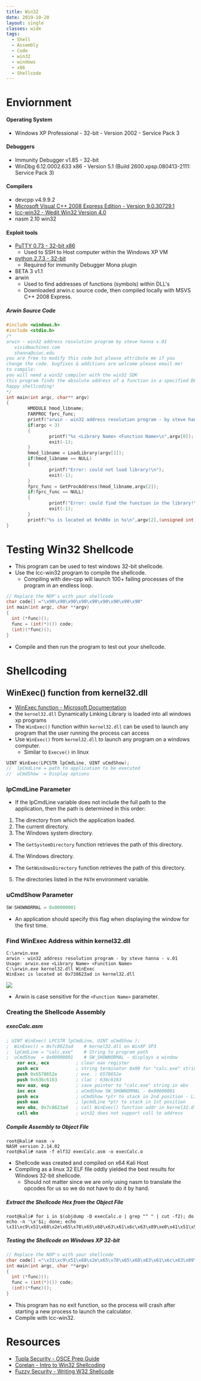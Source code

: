 ```yaml
---
title: Win32
date: 2019-10-20
layout: single
classes: wide
tags:
  - Shell
  - Assembly
  - Code
  - win32
  - windows
  - x86
  - Shellcode
--- 
```

# Enviornment

#### Operating System
+ Windows XP Professional - 32-bit - Version 2002 - Service Pack 3

#### Debuggers
+ Immunity Debugger v1.85 - 32-bit  
+ WinDbg 6.12.0002.633 x86 - Version 5.1 (Build 2600.xpsp.080413-2111: Service Pack 3)

#### Compilers
+ devcpp v4.9.9.2
+ [Microsoft Visual C++ 2008 Express Edition - Version 9.0.30729.1](https://download.microsoft.com/download/E/8/E/E8EEB394-7F42-4963-A2D8-29559B738298/VS2008ExpressWithSP1ENUX1504728.iso)
+ [lcc-win32 - Wedit Win32 Version 4.0](https://lcc-win32.services.net/)
+ nasm 2.10 win32

#### Exploit tools
+ [PuTTY 0.73 - 32-bit x86](https://www.chiark.greenend.org.uk/~sgtatham/putty/latest.html)
  - Used to SSH to Host computer within the Windows XP VM
+ [python 2.7.3 - 32-bit](https://www.python.org/downloads/release/python-273/)
  - Required for immunity Debugger Mona plugin
+ BETA 3 v1.1
+ arwin 
  - Used to find addresses of functions (symbols) within DLL's
  - Downloaded arwin.c source code, then compiled locally with MSVS C++ 2008 Express.

##### Arwin Source Code
```c
#include <windows.h>
#include <stdio.h>
/*
arwin - win32 address resolution program by steve hanna v.01
   vividmachines.com
   shanna@uiuc.edu
you are free to modify this code but please attribute me if you
change the code. bugfixes & additions are welcome please email me!
to compile:
you will need a win32 compiler with the win32 SDK
this program finds the absolute address of a function in a specified DLL.
happy shellcoding!
*/
int main(int argc, char** argv)
{
        HMODULE hmod_libname;
        FARPROC fprc_func;
        printf("arwin - win32 address resolution program - by steve hanna - v.01\n");
        if(argc < 3)
        {
                printf("%s <Library Name> <Function Name>\n",argv[0]);
                exit(-1);
        }
        hmod_libname = LoadLibrary(argv[1]);
        if(hmod_libname == NULL)
        {
                printf("Error: could not load library!\n");
                exit(-1);
        }
        fprc_func = GetProcAddress(hmod_libname,argv[2]);
        if(fprc_func == NULL)
        {
                printf("Error: could find the function in the library!\n");
                exit(-1);
        }
        printf("%s is located at 0x%08x in %s\n",argv[2],(unsigned int)fprc_func,argv[1]);
}
```

# Testing Win32 Shellcode
+ This program can be used to test windows 32-bit shellcode.
+ Use the lcc-win32 program to compile the shellcode.
  - Compiling with dev-cpp will launch 100+ failing processes of the program in an endless loop.

```c
// Replace the NOP's with your shellcode
char code[] ="\x90\x90\x90\x90\x90\x90\x90\x90\x90"
int main(int argc, char **argv)
{
  int (*func)();
  func = (int(*)()) code;
  (int)(*func)();
}
```
+ Compile and then run the program to test out your shellcode.

# Shellcoding
## WinExec() function from kernel32.dll
+ [WinExec function - Microsoft Documentation](https://docs.microsoft.com/en-us/windows/win32/api/winbase/nf-winbase-winexec?redirectedfrom=MSDN)
+ the `kernel32.dll` Dynamically Linking Library is loaded into all windows xp programs
+ The `WinExec()` function within `kernel32.dll` can be used to launch any program that the user running the process can access  
+ Use `WinExec()` from `kernel32.dll` to launch any program on a windows computer.
  - Similar to `Execve()` in linux

```c
UINT WinExec(LPCSTR lpCmdLine, UINT uCmdShow);
//  lpCmdLine = path to application to be executed
//  uCmdShow  = Display options
```

### lpCmdLine Parameter
+ If the lpCmdLine variable does not include the full path to the application, then the path is determined in this order:

1. The directory from which the application loaded.
2. The current directory.
3. The Windows system directory.
  - The `GetSystemDirectory` function retrieves the path of this directory.
4. The Windows directory.
  - The `GetWindowsDirectory` function retrieves the path of this directory.
5. The directories listed in the `PATH` environment variable.

### uCmdShow Parameter
```c
SW-SHOWNORMAL = 0x00000001 
```

+ An application should specify this flag when displaying the window for the first time. 

### Find WinExec Address within kernel32.dll
```console
C:\arwin.exe
arwin - win32 address resolution program - by steve hanna - v.01
Usage: arwin.exe <Library Name> <Function Name>
C:\arwin.exe kernel32.dll WinExec
WinExec is located at 0x738623ad in kernel32.dll
```

![](/assets/images/arwin-findWinExec.png)
+ Arwin is case sensitive for the `<Function Name>` parameter.

### Creating the Shellcode Assembly

##### execCalc.asm
```nasm
; UINT WinExec( LPCSTR lpCmdLine, UINT uCmdShow );
;  WinExec() = 0x7c8623ad    # kernel32.dll on WinXP SP3
;  lpCmdLine = "calc.exe"    # String to program path
;  uCmdShow  = 0x00000001    # SW_SHOWNORMAL - displays a window
    xor ecx, ecx          ; clear eax register
    push ecx              ; string terminator 0x00 for "calc.exe" string
    push 0x6578652e       ; exe. : 6578652e
    push 0x636c6163       ; clac : 636c6163
    mov eax, esp          ; save pointer to "calc.exe" string in ebx
    inc ecx               ; uCmdShow SW_SHOWNORMAL - 0x00000001
    push ecx              ; uCmdShow *ptr to stack in 2nd position - LIFO
    push eax              ; lpcmdLine *ptr to stack in 1st position
    mov ebx, 0x7c8623ad   ; call WinExec() function addr in kernel32.dll
    call ebx              ; win32 does not support call to address
```

##### Compile Assembly to Object File
```console
root@kali# nasm -v 
NASM version 2.14.02 
root@kali# nasm -f elf32 execCalc.asm -o execCalc.o
```
+ Shellcode was created and compiled on x64 Kali Host
+ Compiling as a linux 32 ELF file oddly yielded the best results for Windows 32-bit shellcode.
  - Should not matter since we are only using nasm to translate the opcodes for us so we do not have to do it by hand.

##### Extract the Shellcode Hex from the Object File
```console
root@kali# for i in $(objdump -D execCalc.o | grep "^ " | cut -f2); do echo -n '\x'$i; done; echo
\x31\xc9\x51\x68\x2e\x65\x78\x65\x68\x63\x61\x6c\x63\x89\xe0\x41\x51\x50\xbb\xad\x23\x86\x7c\xff\xd3
```

##### Testing the Shellcode on Windows XP 32-bit
```c
// Replace the NOP's with your shellcode
char code[] ="\x31\xc9\x51\x68\x2e\x65\x78\x65\x68\x63\x61\x6c\x63\x89\xe0\x41\x51\x50\xbb\xad\x23\x86\x7c\xff\xd3"
int main(int argc, char **argv)
{
  int (*func)();
  func = (int(*)()) code;
  (int)(*func)();
}
```
+ This program has no exit function, so the process will crash after starting a new process to launch the calculator.
+ Compile with lcc-win32.














# Resources
+ [Tupla Security - OSCE Prep Guide](https://tulpa-security.com/2017/07/18/288/)
+ [Corelan - Intro to Win32 Shellcoding](https://www.corelan.be/index.php/2010/02/25/exploit-writing-tutorial-part-9-introduction-to-win32-shellcoding/)
+ [Fuzzy Security - Writing W32 Shellcode](https://www.fuzzysecurity.com/tutorials/expDev/6.html)





